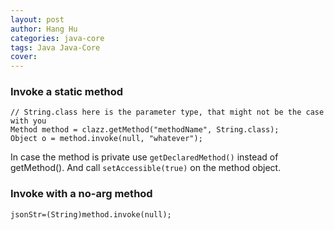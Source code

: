 ```yaml
---
layout: post
author: Hang Hu
categories: java-core
tags: Java Java-Core 
cover: 
---
```


### Invoke a static method

```
// String.class here is the parameter type, that might not be the case with you
Method method = clazz.getMethod("methodName", String.class);
Object o = method.invoke(null, "whatever");
```

In case the method is private use `getDeclaredMethod()` instead of getMethod(). And call `setAccessible(true)` on the method object.

### Invoke with a no-arg method

```
jsonStr=(String)method.invoke(null);
```
